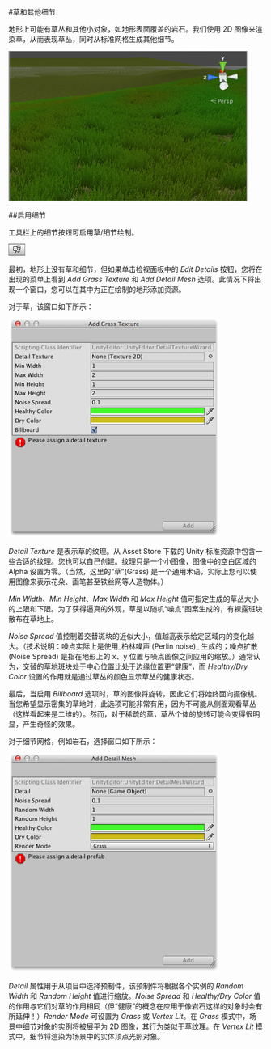 #草和其他细节

地形上可能有草丛和其他小对象，如地形表面覆盖的岩石。我们使用 2D 图像来渲染草，从而表现草丛，同时从标准网格生成其他细节。

![有草的地形](../uploads/Main/TerrainWithGrass.jpg)

##启用细节

工具栏上的细节按钮可启用草/细节绘制。

![](../uploads/Main/TerrainDetailsPaintTool.png) 

最初，地形上没有草和细节，但如果单击检视面板中的 _Edit Details_ 按钮，您将在出现的菜单上看到 _Add Grass Texture_ 和 _Add Detail Mesh_ 选项。此情况下将出现一个窗口，您可以在其中为正在绘制的地形添加资源。

对于草，该窗口如下所示：

![Add Grass Texture 窗口](../uploads/Main/TerrainGrassAddWindow.png)

_Detail Texture_ 是表示草的纹理。从 Asset Store 下载的 Unity 标准资源中包含一些合适的纹理。您也可以自己创建。纹理只是一个小图像，图像中的空白区域的 Alpha 设置为零。（当然，这里的“草”(Grass) 是一个通用术语，实际上您可以使用图像来表示花朵、画笔甚至铁丝网等人造物体。）

_Min Width_、_Min Height_、_Max Width_ 和 _Max Height_ 值可指定生成的草丛大小的上限和下限。为了获得逼真的外观，草是以随机“噪点”图案生成的，有裸露斑块散布在草地上。

_Noise Spread_ 值控制着交替斑块的近似大小，值越高表示给定区域内的变化越大。（技术说明：噪点实际上是使用_柏林噪声 (Perlin noise)_ 生成的；噪点扩散 (Noise Spread) 是指在地形上的 x、y 位置与噪点图像之间应用的缩放。）通常认为，交替的草地斑块处于中心位置比处于边缘位置更“健康”，而 _Healthy/Dry Color_ 设置的作用就是通过草丛的颜色显示草丛的健康状态。

最后，当启用 _Billboard_ 选项时，草的图像将旋转，因此它们将始终面向摄像机。当您希望显示密集的草地时，此选项可能非常有用，因为不可能从侧面观看草丛（这样看起来是二维的）。然而，对于稀疏的草，草丛个体的旋转可能会变得很明显，产生奇怪的效果。

对于细节网格，例如岩石，选择窗口如下所示：

![Add Detail Mesh 窗口](../uploads/Main/TerrainDetailAddWindow.png)

_Detail_ 属性用于从项目中选择预制件，该预制件将根据各个实例的 _Random Width_ 和 _Random Height_ 值进行缩放。_Noise Spread_ 和 _Healthy/Dry Color_ 值的作用与它们对草的作用相同（但“健康”的概念在应用于像岩石这样的对象时会有所延伸！）_Render Mode_ 可设置为 _Grass_ 或 _Vertex Lit_。在 _Grass_ 模式中，场景中细节对象的实例将被展平为 2D 图像，其行为类似于草纹理。在 _Vertex Lit_ 模式中，细节将渲染为场景中的实体顶点光照对象。
